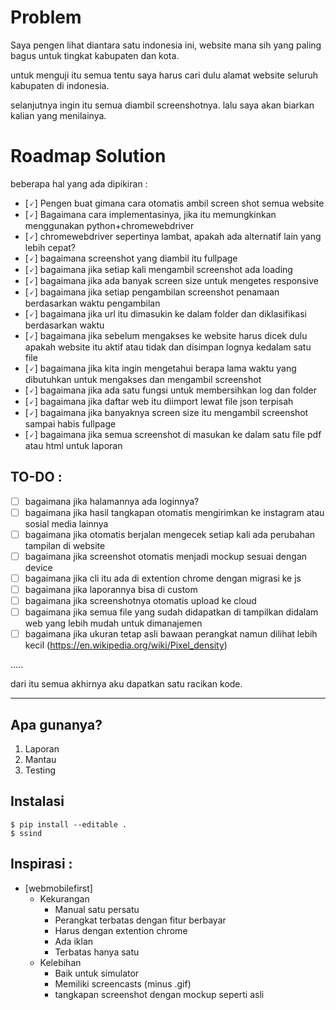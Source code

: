 # Problem
Saya pengen lihat diantara satu indonesia ini, website mana sih yang paling bagus untuk tingkat kabupaten dan kota. 

untuk menguji itu semua tentu saya harus cari dulu alamat website seluruh kabupaten di indonesia.

selanjutnya ingin itu semua diambil screenshotnya. lalu saya akan biarkan kalian yang menilainya.

# Roadmap Solution

beberapa hal yang ada dipikiran :

- [🗸] Pengen buat gimana cara otomatis ambil screen shot semua website 
- [🗸] Bagaimana cara implementasinya, jika itu memungkinkan menggunakan python+chromewebdriver
- [🗸] chromewebdriver sepertinya lambat, apakah ada alternatif lain yang lebih cepat?
- [🗸] bagaimana screenshot yang diambil itu fullpage
- [🗸] bagaimana jika setiap kali mengambil screenshot ada loading
- [🗸] bagaimana jika ada banyak screen size untuk mengetes responsive
- [🗸] bagaimana jika setiap pengambilan screenshot penamaan berdasarkan waktu pengambilan
- [🗸] bagaimana jika url itu dimasukin ke dalam folder dan diklasifikasi berdasarkan waktu
- [🗸] bagaimana jika sebelum mengakses ke website harus dicek dulu apakah website itu aktif atau tidak dan disimpan lognya kedalam satu file
- [🗸] bagaimana jika kita ingin mengetahui berapa lama waktu yang dibutuhkan untuk mengakses dan mengambil screenshot
- [🗸] bagaimana jika ada satu fungsi untuk membersihkan log dan folder
- [🗸] bagaimana jika daftar web itu diimport lewat file json terpisah
- [🗸] bagaimana jika banyaknya screen size itu mengambil screenshot sampai habis fullpage
- [🗸] bagaimana jika semua screenshot di masukan ke dalam satu file pdf atau html untuk laporan

## TO-DO :

- [ ] bagaimana jika halamannya ada loginnya? 
- [ ] bagaimana jika hasil tangkapan otomatis mengirimkan ke instagram atau sosial media lainnya
- [ ] bagaimana jika otomatis berjalan mengecek setiap kali ada perubahan tampilan di website
- [ ] bagaimana jika screenshot otomatis menjadi mockup sesuai dengan device
- [ ] bagaimana jika cli itu ada di extention chrome dengan migrasi ke js
- [ ] bagaimana jika laporannya bisa di custom
- [ ] bagaimana jika screenshotnya otomatis upload ke cloud
- [ ] bagaimana jika semua file yang sudah didapatkan di tampilkan didalam web yang lebih mudah untuk dimanajemen
- [ ] bagaimana jika ukuran tetap asli bawaan perangkat namun dilihat lebih kecil (https://en.wikipedia.org/wiki/Pixel_density)

.....


dari itu semua akhirnya aku dapatkan satu racikan kode.
   
---
   
   
## Apa gunanya?
1. Laporan
2. Mantau
3. Testing

## Instalasi

```
$ pip install --editable .
$ ssind
```

## Inspirasi : 

- [webmobilefirst]
    - Kekurangan 
        - Manual satu persatu
        - Perangkat terbatas dengan fitur berbayar
        - Harus dengan extention chrome
        - Ada iklan
        - Terbatas hanya satu 
    - Kelebihan 
        - Baik untuk simulator
        - Memiliki screencasts (minus .gif)
        - tangkapan screenshot dengan mockup seperti asli


